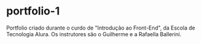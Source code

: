 # portfolio-1
Portfolio criado durante o curdo de "Introdução ao Front-End", da Escola de Tecnologia Alura. Os instrutores são o Guilherme e a Rafaella Ballerini.
